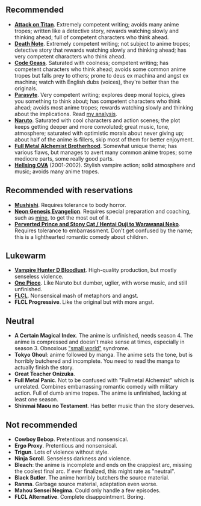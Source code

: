 ## Recommended

* [**Attack on Titan**](https://en.wikipedia.org/wiki/Attack_on_Titan). Extremely competent writing; avoids many anime tropes; written like a detective story, rewards watching slowly and thinking ahead; full of competent characters who think ahead.
* [**Death Note**](https://en.wikipedia.org/wiki/Death_Note). Extremely competent writing; not subject to anime tropes; detective story that rewards watching slowly and thinking ahead; has very competent characters who think ahead.
* [**Code Geass**](https://en.wikipedia.org/wiki/Code_Geass). Saturated with coolness; competent writing; has competent characters who think ahead; avoids some common anime tropes but falls prey to others; prone to deus ex machina and angst ex machina; watch with English dubs (voices), they're better than the originals.
* [**Parasyte**](https://en.wikipedia.org/wiki/Parasyte). Very competent writing; explores deep moral topics, gives you something to think about; has competent characters who think ahead; avoids most anime tropes; rewards watching slowly and thinking about the implications. Read [my analysis](/posts/anime-impressions-parasyte).
* [**Naruto**](https://en.wikipedia.org/wiki/Naruto). Saturated with cool characters and action scenes; the plot keeps getting deeper and more convoluted; great music, tone, atmosphere; saturated with optimistic morals about never giving up; about half of the anime is fillers, skip most of them for better enjoyment.
* [**Full Metal Alchemist Brotherhood**](https://en.wikipedia.org/wiki/Fullmetal_Alchemist:_Brotherhood). Somewhat unique theme; has various flaws, but manages to avert many common anime tropes; some mediocre parts, some really good parts.
* [**Hellsing OVA**](https://en.wikipedia.org/wiki/Hellsing) (2001-2002). Stylish vampire action; solid atmosphere and music; avoids many anime tropes.

## Recommended with reservations

* [**Mushishi**](https://en.wikipedia.org/wiki/Mushishi). Requires tolerance to body horror.
* [**Neon Genesis Evangelion**](https://en.wikipedia.org/wiki/Neon_Genesis_Evangelion). Requires special preparation and coaching, such as [mine](/posts/anime-impressions-evangelion), to get the most out of it.
* [**Perverted Prince and Stony Cat / Hentai Ouji to Warawanai Neko**](https://en.wikipedia.org/wiki/The_%22Hentai%22_Prince_and_the_Stony_Cat). Requires tolerance to embarrassment. Don't get confused by the name; this is a lighthearted romantic comedy about children.

## Lukewarm

* [**Vampire Hunter D Bloodlust**](https://en.wikipedia.org/wiki/Vampire_Hunter_D:_Bloodlust). High-quality production, but mostly senseless violence.
* [**One Piece**](https://en.wikipedia.org/wiki/One_Piece). Like Naruto but dumber, uglier, with worse music, and still unfinished.
* [**FLCL**](https://en.wikipedia.org/wiki/FLCL). Nonsensical mash of metaphors and angst.
* **FLCL Progressive**. Like the original but with more angst.

## Neutral

* **A Certain Magical Index**. The anime is unfinished, needs season 4. The anime is compressed and doesn't make sense at times, especially in season 3. Obnoxious ["small world"](https://tvtropes.org/pmwiki/pmwiki.php/Main/ItsASmallWorldAfterAll) syndrome.
* **Tokyo Ghoul**: anime followed by manga. The anime sets the tone, but is horribly butchered and incomplete. You need to read the manga to actually finish the story.
* **Great Teacher Onizuka**.
* **Full Metal Panic**. Not to be confused with "Fullmetal Alchemist" which is unrelated. Combines embarrassing romantic comedy with military action. Full of dumb anime tropes. The anime is unfinished, lacking at least one season.
* **Shinmai Maou no Testament**. Has better music than the story deserves.

## Not recommended

* **Cowboy Bebop**. Pretentious and nonsensical.
* **Ergo Proxy**. Pretentious and nonsensical.
* **Trigun**. Lots of violence without style.
* **Ninja Scroll**. Senseless darkness and violence.
* **Bleach**: the anime is incomplete and ends on the crappiest arc, missing the coolest final arc. If ever finalized, this might rate as "neutral".
* **Black Butler**. The anime horribly butchers the source material.
* **Ranma**. Garbage source material, adaptation even worse.
* **Mahou Sensei Negima**. Could only handle a few episodes.
* **FLCL Alternative**. Complete disappointment. Boring.
